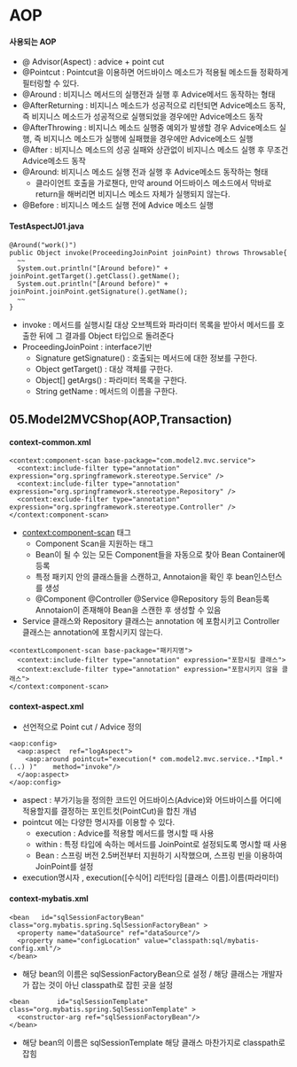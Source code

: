 # AOP

#### 사용되는 AOP
- @ Advisor(Aspect) : advice + point cut
- @Pointcut : Pointcut을 이용하면 어드바이스 메소드가 적용될 메소드들 정확하게 필터링할 수 있다.
- @Around : 비지니스 메서드의 실행전과 실행 후 Advice메서드 동작하는 형태
- @AfterReturning : 비지니스 메소드가 성공적으로 리턴되면 Advice메소드 동작, 즉 비지니스 메소드가 성공적으로 실행되었을 경우에만 Advice메소드 동작
- @AfterThrowing : 비지니스 메소드 실행중 예외가 발생할 경우 Advice메소드 실행, 즉 비지니스 메소드가 실행에 실패했을 경우에만 Advice메소드 실행
- @After : 비지니스 메소드의 성공 실패와 상관없이 비지니스 메소드 실행 후 무조건 Advice메소드 동작
- @Around: 비지니스 메소드 실행 전과 실행 후 Advice메소드 동작하는 형태
  - 클라이언트 호출을 가로챈다, 만약 around 어드바이스 메소드에서 막바로 return을 해버리면 비지니스 메소드 자체가 실행되지 않는다. 
- @Before : 비지니스 메소드 실행 전에 Advice 메소드 실행

#### TestAspectJ01.java
```
@Around("work()")
public Object invoke(ProceedingJoinPoint joinPoint) throws Throwsable{
  ~~
  System.out.println("[Around before)" + joinPoint.getTarget().getClass().getName();
  System.out.println("[Around before)" + joinPoint.joinPoint.getSignature().getName();
  ~~
}
```
- invoke : 메서드를 실행시킬 대상 오브젝트와 파라미터 목록을 받아서 메서드를 호출한 뒤에 그 결과를 Object 타입으로 돌려준다
- ProceedingJoinPoint : interface기반
  -  Signature getSignature() : 호출되는 메서드에 대한 정보를 구한다.
  -  Object getTarget() : 대상 객체를 구한다.
  -  Object[] getArgs() : 파라미터 목록을 구한다. 
  -  String getName : 메서드의 이름을 구한다.

## 05.Model2MVCShop(AOP,Transaction)
#### context-common.xml
```
<context:component-scan base-package="com.model2.mvc.service">
  <context:include-filter type="annotation"	expression="org.springframework.stereotype.Service" />
  <context:include-filter type="annotation"	expression="org.springframework.stereotype.Repository" />
  <context:exclude-filter type="annotation" 	expression="org.springframework.stereotype.Controller" />
</context:component-scan>	
```
- <context:component-scan> 태그
  - Component Scan을 지원하는 태그
  - Bean이 될 수 있는 모든 Component들을 자동으로 찾아 Bean Container에 등록
  - 특정 패키지 안의 클래스들을 스캔하고, Annotaion을 확인 후  bean인스턴스를 생성
  - @Component @Controller @Service @Repository 등의 Bean등록 Annotaion이 존재해야 Bean을 스캔한 후 생성할 수 있음 
- Service 클래스와 Repository 클래스는 annotation 에 포함시키고 Controller 클래스는 annotation에 포함시키지 않는다.
```
<contextLcomponent-scan base-package="패키지명">
  <context:include-filter type="annotation" expression="포함시킬 클래스">
  <context:exclude-filter type="annotation" expression="포함시키지 않을 클래스">
</context:component-scan>
```

#### context-aspect.xml
- 선언적으로 Point cut / Advice 정의
```
<aop:config>
  <aop:aspect  ref="logAspect">
    <aop:around pointcut="execution(* com.model2.mvc.service..*Impl.*(..) )"	method="invoke"/>
  </aop:aspect>
</aop:config>
```
- aspect : 부가기능을 정의한 코드인 어드바이스(Advice)와 어드바이스를 어디에 적용할지를 결정하는 포인트컷(PointCut)을 합친 개념
- pointcut 에는 다양한 명시자를 이용할 수 있다.
  - execution : Advice를 적용할 메서드를 명시할 때 사용
  - within : 특정 타입에 속하는 메서드를 JoinPoint로 설정되도록 명시할 때 사용
  - Bean : 스프링 버전 2.5버전부터 지원하기 시작했으며, 스프링 빈을 이용하여 JoinPoint를 설정
- execution명시자 , execution([수식어] 리턴타임 [클래스 이름].이름(파라미터)

#### context-mybatis.xml
```
<bean 	id="sqlSessionFactoryBean" class="org.mybatis.spring.SqlSessionFactoryBean" >
  <property name="dataSource" ref="dataSource"/>
  <property name="configLocation" value="classpath:sql/mybatis-config.xml"/>
</bean>
```
- 해당 bean의 이름은 sqlSessionFactoryBean으로 설정 / 해당 클래스는 개발자가 잡는 것이 아닌 classpath로 잡힌 곳을 설정

```
<bean		id="sqlSessionTemplate"	class="org.mybatis.spring.SqlSessionTemplate" >		
  <constructor-arg ref="sqlSessionFactoryBean"/>
</bean>
```
- 해당 bean의 이름은 sqlSessionTemplate 해당 클래스 마찬가지로 classpath로 잡힘
